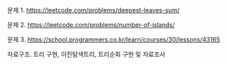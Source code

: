 문제 1. https://leetcode.com/problems/deepest-leaves-sum/

문제 2. https://leetcode.com/problems/number-of-islands/

문제 3. https://school.programmers.co.kr/learn/courses/30/lessons/43165

자료구조. 트리 구현, 이진탐색트리, 트리순회 구현 및 자료조사